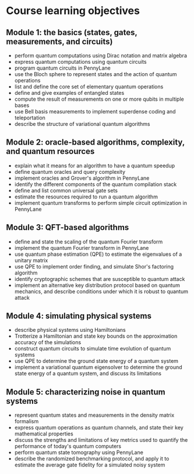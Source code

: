 # Course learning objectives

## Module 1: the basics (states, gates, measurements, and circuits)
 - perform quantum computations using Dirac notation and matrix algebra
 - express quantum computations using quantum circuits
 - program quantum circuits in PennyLane
 - use the Bloch sphere to represent states and the action of quantum operations
 - list and define the core set of elementary quantum operations
 - define and give examples of entangled states
 - compute the result of measurements on one or more qubits in multiple bases
 - use Bell basis measurements to implement superdense coding and teleportation
 - describe the structure of variational quantum algorithms
 
## Module 2: oracle-based algorithms, complexity, and quantum resources
 - explain what it means for an algorithm to have a quantum speedup
 - define quantum oracles and query complexity 
 - implement oracles and Grover's algorithm in PennyLane
 - identify the different components of the quantum compilation stack
 - define and list common universal gate sets
 - estimate the resources required to run a quantum algorithm
 - implement quantum transforms to perform simple circuit optimization
   in PennyLane

## Module 3: QFT-based algorithms
 - define and state the scaling of the quantum Fourier transform
 - implement the quantum Fourier transform in PennyLane
 - use quantum phase estimation (QPE) to estimate the eigenvalues of a unitary matrix
 - use QPE to implement order finding, and simulate Shor's factoring algorithm
 - identify cryptographic schemes that are susceptible to quantum attack
 - implement an alternative key distribution protocol based on quantum
   mechanics, and describe conditions under which it is robust to quantum attack

## Module 4: simulating physical systems
 - describe physical systems using Hamiltonians
 - Trotterize a Hamiltonian and state key bounds on the approximation accuracy
   of the simulations
 - construct quantum circuits to simulate time evolution of quantum systems
 - use QPE to determine the ground state energy of a quantum system
 - implement a variational quantum eigensolver to determine the ground state
   energy of a quantum system, and discuss its limitations
   
## Module 5: characterizing noise in quantum systems
 - represent quantum states and measurements in the density matrix formalism
 - express quantum operations as quantum channels, and state their key
   mathematical properties 
 - discuss the strengths and limitations of key metrics used to quantify the
   performance of today's quantum computers
 - perform quantum state tomography using PennyLane
 - describe the randomized benchmarking protocol, and apply it to estimate the
   average gate fidelity for a simulated noisy system

